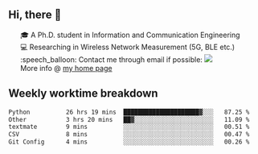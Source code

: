 <h2 > Hi, there 👋 </h3>

<div >
 <ul>
 🎓 A Ph.D. student in Information and Communication Engineering <br>
 💻 Researching in Wireless Network Measurement (5G, BLE etc.)<br>
 :speech_balloon: Contact me through email if possible: <a href="mailto:ethanjia@sjtu.edu.cn"><img src="https://img.shields.io/badge/-ethanjia@sjtu.edu.cn-c14438?style=plastic&logo=Gmail&logoColor=white&link=mailto:mailto:ethanjia@sjtu.edu.cn"></a> <br>
  More info @ <a href="https://haifengjia.github.io">my home page</a>
 </ul>
</div>

<h2 >
Weekly worktime breakdown
</h1>


<!--START_SECTION:waka-->

```txt
Python          26 hrs 19 mins  █████████████████████▓░░░   87.25 %
Other           3 hrs 20 mins   ██▓░░░░░░░░░░░░░░░░░░░░░░   11.09 %
textmate        9 mins          ░░░░░░░░░░░░░░░░░░░░░░░░░   00.51 %
CSV             8 mins          ░░░░░░░░░░░░░░░░░░░░░░░░░   00.47 %
Git Config      4 mins          ░░░░░░░░░░░░░░░░░░░░░░░░░   00.26 %
```

<!--END_SECTION:waka-->


